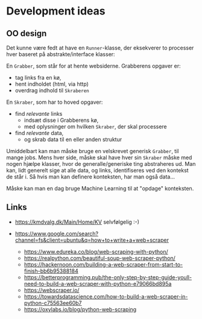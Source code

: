 # Development ideas

## OO design

Det kunne være fedt at have en `Runner`-klasse, der eksekverer to processer hver baseret på abstrakte/interface klasser:  

En `Grabber`, som står for at hente websiderne. Grabberens opgaver er:
* tag links fra en kø, 
* hent indholdet (html, via http)
* overdrag indhold til `Skraberen`

En `Skraber`, som har to hoved opgaver:  
* find _relevante_ links
  * indsæt disse i Grabberens kø,
  * med oplysninger om hvilken `Skraber`, der skal processere
* find _relevante_ data, 
  * og skrab data til en eller anden struktur

Umiddelbart kan man måske bruge en velskrevet generisk `Grabber`, til mange jobs. Mens hver side, måske skal have hver sin `Skraber` måske med nogen hjælpe klasser, hvor de generalle/generiske ting abstraheres ud.
Man kan, lidt generelt sige at alle data, og links, identifiseres ved den kontekst de står i. Så hvis man kan definere konteksten, har man også data... 

Måske kan man en dag bruge Machine Learning til at "opdage" konteksten.

## Links

* <https://kmdvalg.dk/Main/Home/KV> selvfølgelig :-)

* <https://www.google.com/search?channel=fs&client=ubuntu&q=how+to+write+a+web+scraper>
  * <https://www.edureka.co/blog/web-scraping-with-python/>
  * <https://realpython.com/beautiful-soup-web-scraper-python/>
  * <https://hackernoon.com/building-a-web-scraper-from-start-to-finish-bb6b95388184>
  * <https://betterprogramming.pub/the-only-step-by-step-guide-youll-need-to-build-a-web-scraper-with-python-e79066bd895a>
  * <https://webscraper.io/>
  * <https://towardsdatascience.com/how-to-build-a-web-scraper-in-python-c75563ee60b7>
  * <https://oxylabs.io/blog/python-web-scraping>